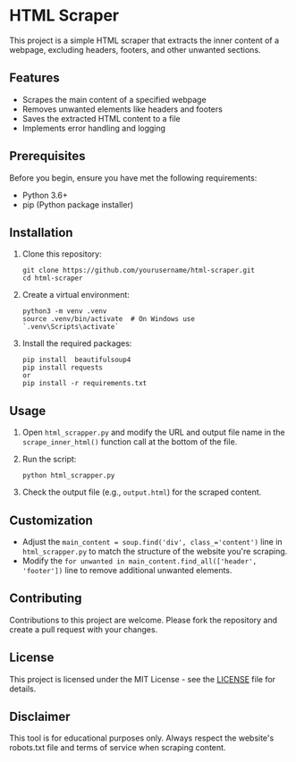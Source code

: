 # HTML Scraper

This project is a simple HTML scraper that extracts the inner content of a webpage, excluding headers, footers, and other unwanted sections.

## Features

- Scrapes the main content of a specified webpage
- Removes unwanted elements like headers and footers
- Saves the extracted HTML content to a file
- Implements error handling and logging

## Prerequisites

Before you begin, ensure you have met the following requirements:

- Python 3.6+
- pip (Python package installer)

## Installation

1. Clone this repository:
   ```
   git clone https://github.com/yourusername/html-scraper.git
   cd html-scraper
   ```

2. Create a virtual environment:
   ```
   python3 -m venv .venv
   source .venv/bin/activate  # On Windows use `.venv\Scripts\activate`
   ```

3. Install the required packages:
   ```
   pip install  beautifulsoup4
   pip install requests
   or 
   pip install -r requirements.txt
   ```

## Usage

1. Open `html_scrapper.py` and modify the URL and output file name in the `scrape_inner_html()` function call at the bottom of the file.

2. Run the script:
   ```
   python html_scrapper.py
   ```

3. Check the output file (e.g., `output.html`) for the scraped content.

## Customization

- Adjust the `main_content = soup.find('div', class_='content')` line in `html_scrapper.py` to match the structure of the website you're scraping.
- Modify the `for unwanted in main_content.find_all(['header', 'footer'])` line to remove additional unwanted elements.

## Contributing

Contributions to this project are welcome. Please fork the repository and create a pull request with your changes.

## License

This project is licensed under the MIT License - see the [LICENSE](LICENSE) file for details.

## Disclaimer

This tool is for educational purposes only. Always respect the website's robots.txt file and terms of service when scraping content.